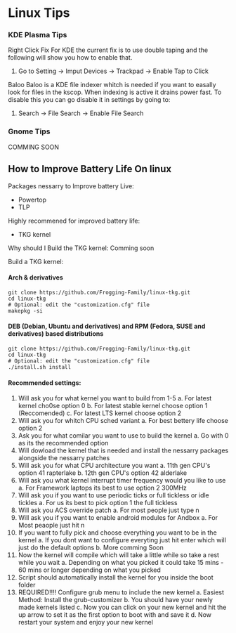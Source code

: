 # Linux Tips

### KDE Plasma Tips

Right Click Fix
For KDE the current fix is to use double taping and the following will show you how to enable that.
1. Go to Setting -> Imput Devices -> Trackpad -> Enable Tap to Click

Baloo
Baloo is a KDE file indexer whitch is needed if you want to easally look for files in the kscop. When indexing is active it drains power fast. To disable this you can go disable it in settings by going to:
1. Search -> File Search -> Enable File Search

### Gnome Tips

COMMING SOON


## How to Improve Battery Life On linux

Packages nessarry to Improve battery Live:
- Powertop
- TLP

Highly recommened for improved battery life:

- TKG kernel

Why should I Build the TKG kernel:
Comming soon

Build a TKG kernel:
#### Arch & derivatives
```shell
git clone https://github.com/Frogging-Family/linux-tkg.git
cd linux-tkg
# Optional: edit the "customization.cfg" file
makepkg -si
```

#### DEB (Debian, Ubuntu and derivatives) and RPM (Fedora, SUSE and derivatives) based distributions
```shell
git clone https://github.com/Frogging-Family/linux-tkg.git
cd linux-tkg
# Optional: edit the "customization.cfg" file
./install.sh install
```


#### Recommended settings:
1. Will ask you for what kernel you want to build from 1-5
  a. For latest kernel cho0se option 0
  b. For latest stable kernel choose option 1 (Reccomended)
  c. For latest LTS kernel choose option 2
2. Will ask you for whitch CPU sched variant 
  a. For best bettery life choose option 2
3. Ask you for what comilar you want to use to build the kernel 
  a. Go with 0 as its the recommended option
4. Will dowload the kernel that is needed and install the nessarry packages alongside the nessarry patches
5. Will ask you for what CPU architecture you want
  a. 11th gen CPU's option 41 rapterlake
  b. 12th gen CPU's option 42 alderlake
6. Will ask you what kernel interrupt timer frequency would you like to use
  a. For Framework laptops its best to use option 2 300MHz
7. Will ask you if you want to use periodic ticks or full tickless or idle tickles
  a. For us its best to pick option 1 the full tickless
8. Will ask you ACS override patch
  a. For most people just type n
9. Will ask you if you want to enable android modules for Andbox
   a. For Most peaople just hit n
10. If you want to fully pick and choose everything you want to be in the kernel
  a. If you dont want to configure everyting just hit enter which will just do the default options
  b. More comming Soon
11. Now the kernel will compile which will take a little while so take a rest while you wait
  a. Depending on what you picked it could take 15 mins - 60 mins or longer depending on what you picked
12. Script should automatically install the kernel for you inside the boot folder
13. REQUIRED!!!! Configure grub menu to include the new kernel
  a. Easiest Method: Install the grub-customizer
  b. You should have your newly made kernels listed
  c. Now you can click on your new kernel and hit the up arrow to set it as the first option to boot with and save it
  d. Now restart your system and enjoy your new kernel
